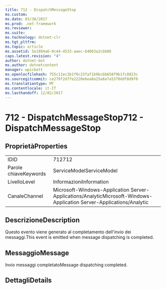 ```yaml
---
title: 712 - DispatchMessageStop
ms.custom: 
ms.date: 03/30/2017
ms.prod: .net-framework
ms.reviewer: 
ms.suite: 
ms.technology: dotnet-clr
ms.tgt_pltfrm: 
ms.topic: article
ms.assetid: 5e1894a6-9c44-4533-aaec-64063a2cbb06
caps.latest.revision: "4"
author: dotnet-bot
ms.author: dotnetcontent
manager: wpickett
ms.openlocfilehash: 755c11ec2b1f9c23faf1b9bcbb650f9b1fc8823c
ms.sourcegitcommit: ce279f2d7fe2220e6ea0a25a8a7a5370ddf8d9f0
ms.translationtype: MT
ms.contentlocale: it-IT
ms.lasthandoff: 12/02/2017
---
```

# <a name="712---dispatchmessagestop"></a><span data-ttu-id="cc43b-102">712 - DispatchMessageStop</span><span class="sxs-lookup"><span data-stu-id="cc43b-102">712 - DispatchMessageStop</span></span>
## <a name="properties"></a><span data-ttu-id="cc43b-103">Proprietà</span><span class="sxs-lookup"><span data-stu-id="cc43b-103">Properties</span></span>  
  
|||  
|-|-|  
|<span data-ttu-id="cc43b-104">ID</span><span class="sxs-lookup"><span data-stu-id="cc43b-104">ID</span></span>|<span data-ttu-id="cc43b-105">712</span><span class="sxs-lookup"><span data-stu-id="cc43b-105">712</span></span>|  
|<span data-ttu-id="cc43b-106">Parole chiave</span><span class="sxs-lookup"><span data-stu-id="cc43b-106">Keywords</span></span>|<span data-ttu-id="cc43b-107">ServiceModel</span><span class="sxs-lookup"><span data-stu-id="cc43b-107">ServiceModel</span></span>|  
|<span data-ttu-id="cc43b-108">Livello</span><span class="sxs-lookup"><span data-stu-id="cc43b-108">Level</span></span>|<span data-ttu-id="cc43b-109">Informazioni</span><span class="sxs-lookup"><span data-stu-id="cc43b-109">Information</span></span>|  
|<span data-ttu-id="cc43b-110">Canale</span><span class="sxs-lookup"><span data-stu-id="cc43b-110">Channel</span></span>|<span data-ttu-id="cc43b-111">Microsoft-Windows-Application Server-Applications/Analytic</span><span class="sxs-lookup"><span data-stu-id="cc43b-111">Microsoft-Windows-Application Server-Applications/Analytic</span></span>|  
  
## <a name="description"></a><span data-ttu-id="cc43b-112">Descrizione</span><span class="sxs-lookup"><span data-stu-id="cc43b-112">Description</span></span>  
 <span data-ttu-id="cc43b-113">Questo evento viene generato al completamento dell'invio dei messaggi.</span><span class="sxs-lookup"><span data-stu-id="cc43b-113">This event is emitted when message dispatching is completed.</span></span>  
  
## <a name="message"></a><span data-ttu-id="cc43b-114">Messaggio</span><span class="sxs-lookup"><span data-stu-id="cc43b-114">Message</span></span>  
 <span data-ttu-id="cc43b-115">Invio messaggi completato</span><span class="sxs-lookup"><span data-stu-id="cc43b-115">Message dispatching completed.</span></span>  
  
## <a name="details"></a><span data-ttu-id="cc43b-116">Dettagli</span><span class="sxs-lookup"><span data-stu-id="cc43b-116">Details</span></span>
